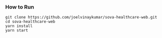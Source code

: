 ### How to Run

```
git clone https://github.com/joelvinaykumar/sova-healthcare-web.git
cd sova-healthcare-web
yarn install
yarn start
```
